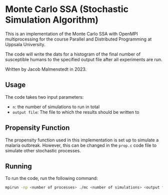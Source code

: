 # Monte Carlo SSA (Stochastic Simulation Algorithm)

This is an implementation of the Monte Carlo SSA with OpenMPI multiprocessing for the course Parallel and Distributed Programming at Uppsala University. 

The code will write the dats for a histogram of the final number of susceptible humans to the specified output file after all experiments are run.

Written by Jacob Malmenstedt in 2023. 

## Usage

The code takes two input parameters:

- `n`: the number of simulations to run in total
- `output file`: The file to which the results should be written to

## Propensity Function

The propensity function used in this implementation is set up to simulate a malaria outbreak. However, this can be changed in the `prop.c` code file to simulate other stochastic processes.

## Running

To run the code, run the following command:

```bash
mpirun -np <number of processes> ./mc <number of simulations> <output file>
```

